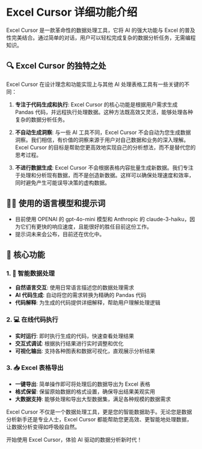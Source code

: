 # Excel Cursor 详细功能介绍

Excel Cursor 是一款革命性的数据处理工具，它将 AI 的强大功能与 Excel 的普及性完美结合。通过简单的对话，用户可以轻松完成复杂的数据分析任务，无需编程知识。


## 🔍 Excel Cursor 的独特之处

Excel Cursor 在设计理念和功能实现上与其他 AI 处理表格工具有一些关键的不同：

1. **专注于代码生成和执行**: Excel Cursor 的核心功能是根据用户需求生成 Pandas 代码，并远程执行处理数据。这种方法既高效又灵活，能够处理各种复杂的数据分析任务。

2. **不自动生成洞察**: 与一些 AI 工具不同，Excel Cursor 不会自动为您生成数据洞察。我们相信，有价值的洞察来源于用户对自己数据和业务的深入理解。Excel Cursor 的目标是帮助您更高效地实现自己的分析想法，而不是替代您的思考过程。

3. **不进行数据生成**: Excel Cursor 不会根据表格内容批量生成新数据。我们专注于处理和分析现有数据，而不是创造新数据。这样可以确保处理速度和效率，同时避免产生可能误导决策的虚构数据。

## 🧙‍♀️ 使用的语言模型和提示词
- 目前使用 OPENAI 的 gpt-4o-mini 模型和 Anthropic 的 claude-3-haiku，因为它们有更快的响应速度，且能很好的胜任目前这份工作。
- 提示词未来会公布，目前还在优化中。

## 🌟 核心功能

### 1. 🤖 智能数据处理
- **自然语言交互**: 使用日常语言描述您的数据处理需求
- **AI 代码生成**: 自动将您的需求转换为精确的 Pandas 代码
- **代码解释**: 为生成的代码提供详细解释，帮助用户理解处理逻辑

### 2. 💻 在线代码执行
- **实时运行**: 即时执行生成的代码，快速查看处理结果
- **交互式调试**: 根据执行结果进行实时调整和优化
- **可视化输出**: 支持各种图表和数据可视化，直观展示分析结果

### 3. 📥 Excel 表格导出
- **一键导出**: 简单操作即可将处理后的数据导出为 Excel 表格
- **格式保留**: 保留原始数据的格式设置，确保导出结果美观实用
- **大数据支持**: 能够处理和导出大型数据集，满足各种规模的数据需求

Excel Cursor 不仅是一个数据处理工具，更是您的智能数据助手。无论您是数据分析新手还是专业人士，Excel Cursor 都能帮助您更高效、更智能地处理数据，让数据分析变得如呼吸般自然。

开始使用 Excel Cursor，体验 AI 驱动的数据分析新时代！